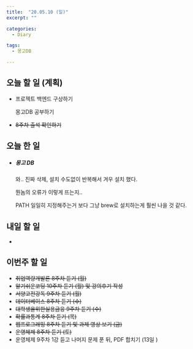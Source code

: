 ```yaml
---
title:  "20.05.10 (일)"
excerpt: ""

categories:
  - Diary

tags:
  - 몽고DB

---
```


## 오늘 할 일 (계획)

- 프로젝트 백엔드 구상하기

  몽고DB 공부하기

- ~~8주차 출석 확인하기~~


## 오늘 한 일

- ##### 몽고 DB

  와.. 진짜 삭제, 설치 수도없이 반복해서 겨우 설치 했다.

  뭔놈의 오류가 이렇게 뜨는지..

  PATH 일일히 지정해주는거 보다 그냥 brew로 설치하는게 훨씬 나을 것 같다.

## 내일 할 일

- 



## 이번주 할 일

- ~~취업역량개발론 8주차 듣기 (월)~~
- ~~알기쉬운코딩 10주차 듣기 (월) 및 강의후기 작성~~
- ~~서양고전강독 9주차 듣기 (월)~~
- ~~데이터베이스 8주차 듣기 (수)~~
- ~~대학생을위한실용금융 9주차 듣기 (수)~~
- ~~확률과통계 8주차 듣기 (목)~~
- ~~웹프로그래밍 8주차 듣기 및 과제 영상 보기 (금)~~
- ~~운영체제 8주차 듣기 (토)~~
- 운영체제 9주차 1강 듣고 나머지 문제 푼 뒤, PDF 합치기 (13일 )

